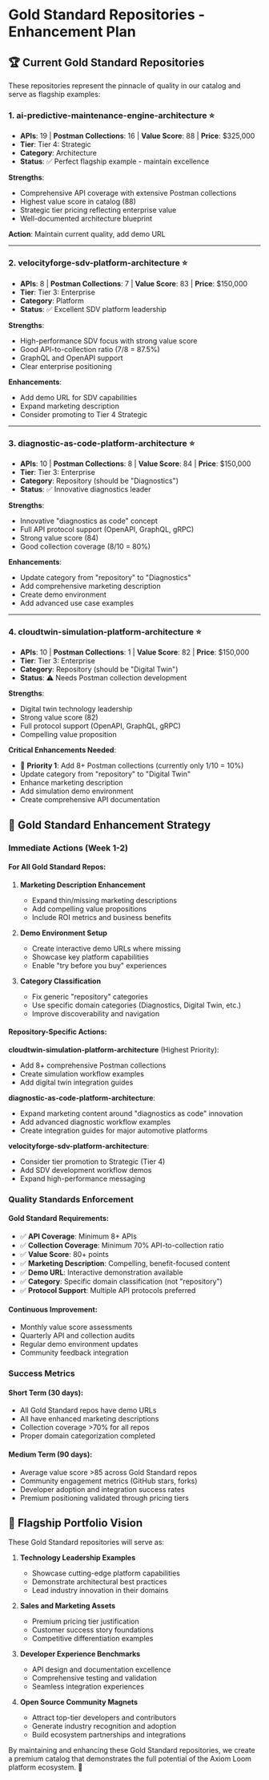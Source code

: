 # Gold Standard Repositories - Enhancement Plan

## 🏆 Current Gold Standard Repositories

These repositories represent the pinnacle of quality in our catalog and serve as flagship examples:

### **1. ai-predictive-maintenance-engine-architecture** ⭐
- **APIs**: 19 | **Postman Collections**: 16 | **Value Score**: 88 | **Price**: $325,000
- **Tier**: Tier 4: Strategic
- **Category**: Architecture
- **Status**: ✅ Perfect flagship example - maintain excellence

**Strengths**:
- Comprehensive API coverage with extensive Postman collections
- Highest value score in catalog (88)
- Strategic tier pricing reflecting enterprise value
- Well-documented architecture blueprint

**Action**: Maintain current quality, add demo URL

---

### **2. velocityforge-sdv-platform-architecture** ⭐
- **APIs**: 8 | **Postman Collections**: 7 | **Value Score**: 83 | **Price**: $150,000
- **Tier**: Tier 3: Enterprise  
- **Category**: Platform
- **Status**: ✅ Excellent SDV platform leadership

**Strengths**:
- High-performance SDV focus with strong value score
- Good API-to-collection ratio (7/8 = 87.5%)
- GraphQL and OpenAPI support
- Clear enterprise positioning

**Enhancements**:
- Add demo URL for SDV capabilities
- Expand marketing description
- Consider promoting to Tier 4 Strategic

---

### **3. diagnostic-as-code-platform-architecture** ⭐
- **APIs**: 10 | **Postman Collections**: 8 | **Value Score**: 84 | **Price**: $150,000
- **Tier**: Tier 3: Enterprise
- **Category**: Repository (should be "Diagnostics")
- **Status**: ✅ Innovative diagnostics leader

**Strengths**:
- Innovative "diagnostics as code" concept
- Full API protocol support (OpenAPI, GraphQL, gRPC)
- Strong value score (84)
- Good collection coverage (8/10 = 80%)

**Enhancements**:
- Update category from "repository" to "Diagnostics"
- Add comprehensive marketing description
- Create demo environment
- Add advanced use case examples

---

### **4. cloudtwin-simulation-platform-architecture** ⭐
- **APIs**: 10 | **Postman Collections**: 1 | **Value Score**: 82 | **Price**: $150,000
- **Tier**: Tier 3: Enterprise
- **Category**: Repository (should be "Digital Twin")
- **Status**: ⚠️ Needs Postman collection development

**Strengths**:
- Digital twin technology leadership
- Strong value score (82)
- Full protocol support (OpenAPI, GraphQL, gRPC)
- Compelling value proposition

**Critical Enhancements Needed**:
- 🎯 **Priority 1**: Add 8+ Postman collections (currently only 1/10 = 10%)
- Update category from "repository" to "Digital Twin"  
- Enhance marketing description
- Add simulation demo environment
- Create comprehensive API documentation

## 🚀 Gold Standard Enhancement Strategy

### **Immediate Actions (Week 1-2)**

#### **For All Gold Standard Repos**:
1. **Marketing Description Enhancement**
   - Expand thin/missing marketing descriptions
   - Add compelling value propositions
   - Include ROI metrics and business benefits

2. **Demo Environment Setup**
   - Create interactive demo URLs where missing
   - Showcase key platform capabilities
   - Enable "try before you buy" experiences

3. **Category Classification**
   - Fix generic "repository" categories
   - Use specific domain categories (Diagnostics, Digital Twin, etc.)
   - Improve discoverability and navigation

#### **Repository-Specific Actions**:

**cloudtwin-simulation-platform-architecture** (Highest Priority):
- Add 8+ comprehensive Postman collections
- Create simulation workflow examples
- Add digital twin integration guides

**diagnostic-as-code-platform-architecture**:
- Expand marketing content around "diagnostics as code" innovation
- Add advanced diagnostic workflow examples
- Create integration guides for major automotive platforms

**velocityforge-sdv-platform-architecture**:
- Consider tier promotion to Strategic (Tier 4)
- Add SDV development workflow demos
- Expand high-performance messaging

### **Quality Standards Enforcement**

#### **Gold Standard Requirements**:
- ✅ **API Coverage**: Minimum 8+ APIs
- ✅ **Collection Coverage**: Minimum 70% API-to-collection ratio
- ✅ **Value Score**: 80+ points
- ✅ **Marketing Description**: Compelling, benefit-focused content
- ✅ **Demo URL**: Interactive demonstration available
- ✅ **Category**: Specific domain classification (not "repository")
- ✅ **Protocol Support**: Multiple API protocols preferred

#### **Continuous Improvement**:
- Monthly value score assessments
- Quarterly API and collection audits
- Regular demo environment updates
- Community feedback integration

### **Success Metrics**

#### **Short Term (30 days)**:
- All Gold Standard repos have demo URLs
- All have enhanced marketing descriptions  
- Collection coverage >70% for all repos
- Proper domain categorization completed

#### **Medium Term (90 days)**:
- Average value score >85 across Gold Standard repos
- Community engagement metrics (GitHub stars, forks)
- Developer adoption and integration success rates
- Premium positioning validated through pricing tiers

## 🎯 Flagship Portfolio Vision

These Gold Standard repositories will serve as:

1. **Technology Leadership Examples**
   - Showcase cutting-edge platform capabilities
   - Demonstrate architectural best practices
   - Lead industry innovation in their domains

2. **Sales and Marketing Assets**
   - Premium pricing tier justification
   - Customer success story foundations
   - Competitive differentiation examples

3. **Developer Experience Benchmarks**
   - API design and documentation excellence
   - Comprehensive testing and validation
   - Seamless integration experiences

4. **Open Source Community Magnets**
   - Attract top-tier developers and contributors
   - Generate industry recognition and adoption
   - Build ecosystem partnerships and integrations

By maintaining and enhancing these Gold Standard repositories, we create a premium catalog that demonstrates the full potential of the Axiom Loom platform ecosystem. 🚀